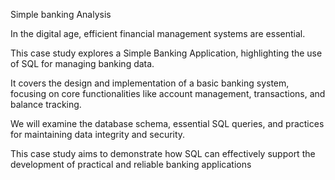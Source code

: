 Simple banking Analysis

In the digital age, efficient financial management systems are essential.

This case study explores a Simple Banking Application, highlighting the use of SQL for managing banking data. 

It covers the design and implementation of a basic banking system, focusing on core functionalities like account management, transactions, and balance tracking. 

We will examine the database schema, essential SQL queries, and practices for maintaining data integrity and security. 

This case study aims to demonstrate how SQL can effectively support the development of practical and reliable banking applications
